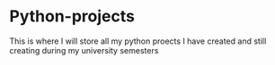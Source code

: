 # Python-projects
This is where I will store all my python proects I have created and still creating during my university semesters
